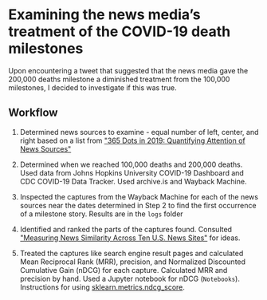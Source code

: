 # Examining the news media’s treatment of the COVID-19 death milestones

Upon encountering a tweet that suggested that the news media gave the 200,000 deaths milestone a diminished treatment from the 100,000 milestones, I decided to investigate if this was true.

## Workflow

1. Determined news sources to examine - equal number of left, center, and right based on a list from ["365 Dots in 2019: Quantifying Attention of News Sources"](https://arxiv.org/abs/2003.09989)

2. Determined when we reached 100,000 deaths and 200,000 deaths. Used data from 
Johns Hopkins University COVID-19 Dashboard and CDC COVID-19 Data Tracker. Used archive.is and Wayback Machine.

3. Inspected the captures from the Wayback Machine for each of the news sources near the dates determined in Step 2 to find the first occurrence of a milestone story. Results are in the `logs` folder

4. Identified and ranked the parts of the captures found. Consulted ["Measuring News Similarity Across Ten U.S. News Sites"](https://arxiv.org/abs/1806.09082) for ideas.

5. Treated the captures like search engine result pages and calculated Mean Reciprocal Rank (MRR), precision, and Normalized Discounted Cumulative Gain (nDCG) for each capture. Calculated MRR and precision by hand. Used a Jupyter notebook for nDCG (`Notebooks`). Instructions for using [sklearn.metrics.ndcg_score](https://scikit-learn.org/stable/modules/generated/sklearn.metrics.ndcg_score.html).

